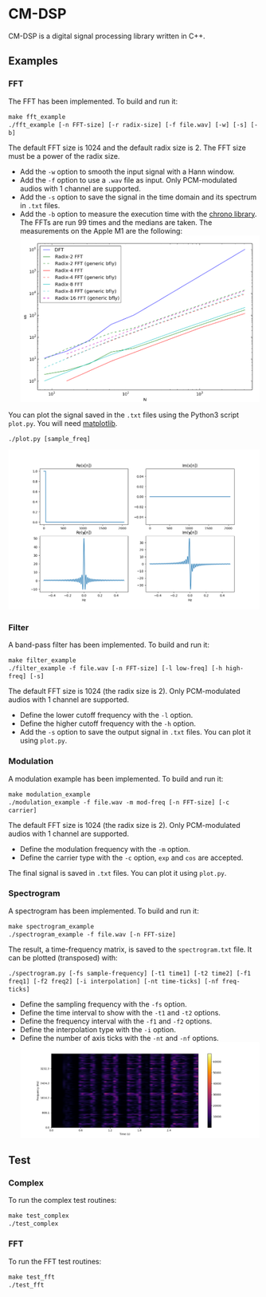 # CM-DSP
CM-DSP is a digital signal processing library written in C++.

## Examples
### FFT
The FFT has been implemented. To build and run it:
```
make fft_example
./fft_example [-n FFT-size] [-r radix-size] [-f file.wav] [-w] [-s] [-b]
```
The default FFT size is 1024 and the default radix size is 2. The FFT size must be a power of the radix size.
* Add the `-w` option to smooth the input signal with a Hann window.
* Add the `-f` option to use a `.wav` file as input. Only PCM-modulated audios with 1 channel are supported.
* Add the `-s` option to save the signal in the time domain and its spectrum in `.txt` files.
* Add the `-b` option to measure the execution time with the [chrono library](https://en.cppreference.com/w/cpp/chrono). The FFTs are run 99 times and the medians are taken. The measurements on the Apple M1 are the following:
![FFT benchmarks](Docs/fft_bench.png)

You can plot the signal saved in the `.txt` files using the Python3 script `plot.py`. You will need [matplotlib](https://matplotlib.org/).
```
./plot.py [sample_freq]
```
![FFT plots](Docs/fft_example.png)

### Filter
A band-pass filter has been implemented. To build and run it:
```
make filter_example
./filter_example -f file.wav [-n FFT-size] [-l low-freq] [-h high-freq] [-s]
```
The default FFT size is 1024 (the radix size is 2). Only PCM-modulated audios with 1 channel are supported.
* Define the lower cutoff frequency with the `-l` option.
* Define the higher cutoff frequency with the `-h` option.
* Add the `-s` option to save the output signal in `.txt` files. You can plot it using `plot.py`.

### Modulation
A modulation example has been implemented. To build and run it:
```
make modulation_example
./modulation_example -f file.wav -m mod-freq [-n FFT-size] [-c carrier]
```
The default FFT size is 1024 (the radix size is 2). Only PCM-modulated audios with 1 channel are supported.
* Define the modulation frequency with the `-m` option.
* Define the carrier type with the `-c` option, `exp` and `cos` are accepted.

The final signal is saved in `.txt` files. You can plot it using `plot.py`.

### Spectrogram
A spectrogram has been implemented. To build and run it:
```
make spectrogram_example
./spectrogram_example -f file.wav [-n FFT-size]
```
The result, a time-frequency matrix, is saved to the `spectrogram.txt` file. It can be plotted (transposed) with:
```
./spectrogram.py [-fs sample-frequency] [-t1 time1] [-t2 time2] [-f1 freq1] [-f2 freq2] [-i interpolation] [-nt time-ticks] [-nf freq-ticks]
```
* Define the sampling frequency with the `-fs` option.
* Define the time interval to show with the `-t1` and `-t2` options.
* Define the frequency interval with the `-f1` and `-f2` options.
* Define the interpolation type with the `-i` option.
* Define the number of axis ticks with the `-nt` and `-nf` options.
![Spectrogram example](Docs/spectrogram_example.png)

## Test
### Complex
To run the complex test routines:
```
make test_complex
./test_complex
```

### FFT
To run the FFT test routines:
```
make test_fft
./test_fft
```

